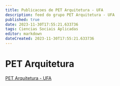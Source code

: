 ```yaml
---
title: Publicacoes de PET Arquitetura - UFA
description: feed do grupo PET Arquitetura - UFA
published: true
date: 2023-11-30T17:55:21.633736
tags: Ciencias Sociais Aplicadas
editor: markdown
dateCreated: 2023-11-30T17:55:21.633736
---
```


# PET Arquitetura
[PET Arquitetura - UFA](/grupo/72PETArquiteturaUFA.md)